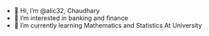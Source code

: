 - 👋 Hi, I’m @alic32, Chaudhary
- 👀 I’m interested in banking  and finance
- 🌱 I’m currently learning Mathematics and Statistics At University
<!---
alic32/alic32 is a ✨ special ✨ repository because its `README.md` (this file) appears on your GitHub profile.
You can click the Preview link to take a look at your changes.
--->
